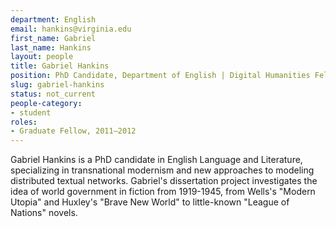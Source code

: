 ```yaml
---
department: English
email: hankins@virginia.edu
first_name: Gabriel
last_name: Hankins
layout: people
title: Gabriel Hankins
position: PhD Candidate, Department of English | Digital Humanities Fellow 2011-2012
slug: gabriel-hankins
status: not_current
people-category:
- student
roles:
- Graduate Fellow, 2011–2012
---
```


Gabriel Hankins is a PhD candidate in English Language and Literature, specializing in transnational modernism and new approaches to modeling distributed textual networks. Gabriel's dissertation project investigates the idea of world government in fiction from 1919-1945, from Wells's "Modern Utopia" and Huxley's "Brave New World" to little-known "League of Nations" novels.

